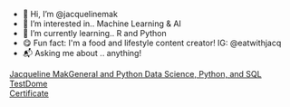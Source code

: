 - 👋 Hi, I’m @jacquelinemak
- 👀 I’m interested in.. Machine Learning & AI
- 🌱 I’m currently learning.. R and Python
- 😋 Fun fact: I'm a food and lifestyle content creator! IG: @eatwithjacq
- 📬 Asking me about .. anything!

<a href="https://app.testdome.com/cert/de9f66e4c6c54a6a95b0ead4193af292" class="testdome-certificate-stamp gold"><span class="testdome-certificate-name">Jacqueline Mak</span><span class="testdome-certificate-test-name">General and Python Data Science, Python, and SQL </span><span class="testdome-certificate-card-logo">TestDome<br />Certificate</span></a><script>var stylesheet = "https://app.testdome.com/content/source/stylesheets/embed.css", link = document.createElement("link"); link.href = stylesheet, link.type = "text/css", link.rel = "stylesheet", link.media = "screen,print", document.getElementsByTagName("head")[0].appendChild(link);</script>

<!---
jacquelinemak/jacquelinemak is a ✨ special ✨ repository because its `README.md` (this file) appears on your GitHub profile.
You can click the Preview link to take a look at your changes.
--->


